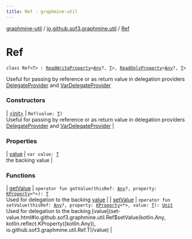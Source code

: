 ```yaml
---
title: Ref - graphmine-util
---
```


[graphmine-util](../../index.html) / [io.github.sof3.graphmine.util](../index.html) / [Ref](./index.html)

# Ref

`class Ref<T> : `[`ReadWriteProperty`](https://kotlinlang.org/api/latest/jvm/stdlib/kotlin.properties/-read-write-property/index.html)`<`[`Any`](https://kotlinlang.org/api/latest/jvm/stdlib/kotlin/-any/index.html)`?, `[`T`](index.html#T)`>, `[`ReadOnlyProperty`](https://kotlinlang.org/api/latest/jvm/stdlib/kotlin.properties/-read-only-property/index.html)`<`[`Any`](https://kotlinlang.org/api/latest/jvm/stdlib/kotlin/-any/index.html)`?, `[`T`](index.html#T)`>`

Useful for passing by reference or as return value in delegation providers [DelegateProvider](../-delegate-provider/index.html) and
[VarDelegateProvider](../-var-delegate-provider/index.html)

### Constructors

| [&lt;init&gt;](-init-.html) | `Ref(value: `[`T`](index.html#T)`)`<br>Useful for passing by reference or as return value in delegation providers [DelegateProvider](../-delegate-provider/index.html) and [VarDelegateProvider](../-var-delegate-provider/index.html) |

### Properties

| [value](value.html) | `var value: `[`T`](index.html#T)<br>the backing value |

### Functions

| [getValue](get-value.html) | `operator fun getValue(thisRef: `[`Any`](https://kotlinlang.org/api/latest/jvm/stdlib/kotlin/-any/index.html)`?, property: `[`KProperty`](https://kotlinlang.org/api/latest/jvm/stdlib/kotlin.reflect/-k-property/index.html)`<*>): `[`T`](index.html#T)<br>Used for delegation to the backing [value](value.html) |
| [setValue](set-value.html) | `operator fun setValue(thisRef: `[`Any`](https://kotlinlang.org/api/latest/jvm/stdlib/kotlin/-any/index.html)`?, property: `[`KProperty`](https://kotlinlang.org/api/latest/jvm/stdlib/kotlin.reflect/-k-property/index.html)`<*>, value: `[`T`](index.html#T)`): `[`Unit`](https://kotlinlang.org/api/latest/jvm/stdlib/kotlin/-unit/index.html)<br>Used for delegation to the backing [value](set-value.html#io.github.sof3.graphmine.util.Ref$setValue(kotlin.Any, kotlin.reflect.KProperty((kotlin.Any)), io.github.sof3.graphmine.util.Ref.T)/value) |

